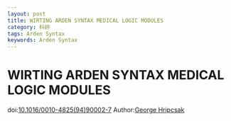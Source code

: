 ```yaml
---
layout: post
title: WIRTING ARDEN SYNTAX MEDICAL LOGIC MODULES
category: 科研
tags: Arden Syntax
keywords: Arden Syntax
---
```

# WIRTING ARDEN SYNTAX MEDICAL LOGIC MODULES
doi:[10.1016/0010-4825(94)90002-7](http://dx.doi.org/10.1016/0010-4825(94)90002-7)
Author:[George Hripcsak](https://scholar.google.com.hk/citations?user=hgUGouQAAAAJ&hl=zh-CN)

## 
